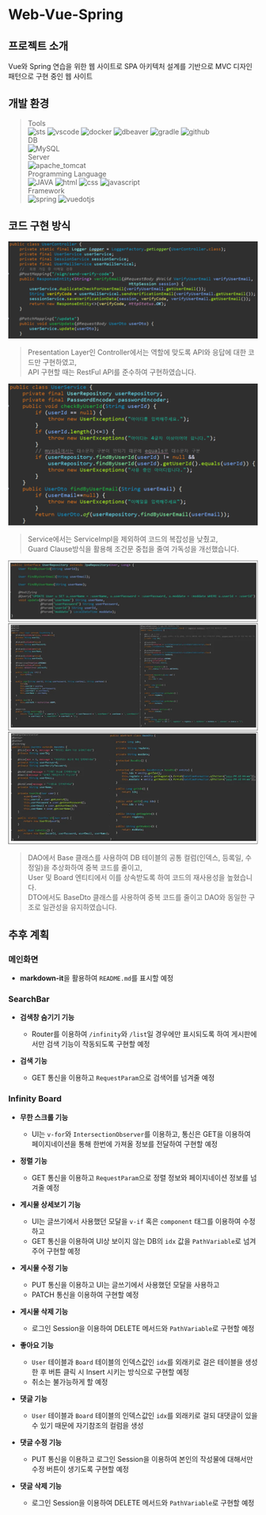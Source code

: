 # Web-Vue-Spring

## 프로젝트 소개
Vue와 Spring 연습을 위한 웹 사이트로 SPA 아키텍처 설계를 기반으로 MVC 디자인 패턴으로 구현 중인 웹 사이트

## 개발 환경
> Tools  
![sts](https://img.shields.io/badge/sts-6DB33F?style=for-the-badge&logo=spring&logoColor=white)
![vscode](https://img.shields.io/badge/vscode-669DF6?style=for-the-badge&logo=vscode&logoColor=white)
![docker](https://img.shields.io/badge/docker-2496ED?style=for-the-badge&logo=docker&logoColor=white)
![dbeaver](https://img.shields.io/badge/dbeaver-382923?style=for-the-badge&logo=dbeaver&logoColor=white)
![gradle](https://img.shields.io/badge/gradle-02303A?style=for-the-badge&logo=gradle&logoColor=white)
![github](https://img.shields.io/badge/github-181717?style=for-the-badge&logo=github&logoColor=white)  
> DB  
![MySQL](https://img.shields.io/badge/mysql-4479A1?style=for-the-badge&logo=mysql&logoColor=white)  
> Server  
![apache_tomcat](https://img.shields.io/badge/apache_tomcat-F8DC75?style=for-the-badge&logo=apachetomcat&logoColor=black)  
> Programming Language  
![JAVA](https://img.shields.io/badge/JAVA-007396?style=for-the-badge&logo=java&logoColor=white)
![html](https://img.shields.io/badge/html-E34F26?style=for-the-badge&logo=html5&logoColor=white)
![css](https://img.shields.io/badge/css-1572B6?style=for-the-badge&logo=css3&logoColor=white)
![javascript](https://img.shields.io/badge/javascript-F7DF1E?style=for-the-badge&logo=javascript&logoColor=black)  
> Framework  
![spring](https://img.shields.io/badge/spring-6DB33F?style=for-the-badge&logo=spring&logoColor=white)
![vuedotjs](https://img.shields.io/badge/vuedotjs-4FC08D?style=for-the-badge&logo=vuedotjs&logoColor=white)

## 코드 구현 방식
![image](https://github.com/hi-inbeom/Web-Vue-Spring/blob/main/readme-images/Controller.png)  
> Presentation Layer인 Controller에서는 역할에 맞도록 API와 응답에 대한 코드만 구현하였고,  
> API 구현할 때는 RestFul API를 준수하여 구현하였습니다.

![image](https://github.com/hi-inbeom/Web-Vue-Spring/blob/main/readme-images/Service.png)  
> Service에서는 ServiceImpl을 제외하여 코드의 복잡성을 낮췄고,  
> Guard Clause방식을 활용해 조건문 중첩을 줄여 가독성을 개선했습니다.

![image](https://github.com/hi-inbeom/Web-Vue-Spring/blob/main/readme-images/Repository.webp)  
![image](https://github.com/hi-inbeom/Web-Vue-Spring/blob/main/readme-images/DAO.webp)  
![image](https://github.com/hi-inbeom/Web-Vue-Spring/blob/main/readme-images/DTO.webp)  
> DAO에서 Base 클래스를 사용하여 DB 테이블의 공통 컬럼(인덱스, 등록일, 수정일)을 추상화하여 중복 코드를 줄이고,  
> User 및 Board 엔티티에서 이를 상속받도록 하여 코드의 재사용성을 높혔습니다.  
> DTO에서도 BaseDto 클래스를 사용하여 중복 코드를 줄이고 DAO와 동일한 구조로 일관성을 유지하였습니다.

## 추후 계획

### 메인화면
- **markdown-it**을 활용하여 `README.md`를 표시할 예정

### SearchBar
- **검색창 숨기기 기능**  
  - Router를 이용하여 `/infinity`와 `/list`일 경우에만 표시되도록 하여 게시판에서만 검색 기능이 작동되도록 구현할 예정

- **검색 기능**  
  - GET 통신을 이용하고 `RequestParam`으로 검색어를 넘겨줄 예정

### Infinity Board
- **무한 스크롤 기능**  
  - UI는 `v-for`와 `IntersectionObserver`를 이용하고, 통신은 GET을 이용하여 페이지네이션을 통해 한번에 가져올 정보를 전달하여 구현할 예정

- **정렬 기능**  
  - GET 통신을 이용하고 `RequestParam`으로 정렬 정보와 페이지네이션 정보를 넘겨줄 예정

- **게시물 상세보기 기능**  
  - UI는 글쓰기에서 사용했던 모달을 `v-if` 혹은 `component` 태그를 이용하여 수정하고  
  - GET 통신을 이용하여 UI상 보이지 않는 DB의 `idx` 값을 `PathVariable`로 넘겨주어 구현할 예정

- **게시물 수정 기능**  
  - PUT 통신을 이용하고 UI는 글쓰기에서 사용했던 모달을 사용하고  
  - PATCH 통신을 이용하여 구현할 예정

- **게시물 삭제 기능**  
  - 로그인 Session을 이용하여 DELETE 메서드와 `PathVariable`로 구현할 예정

- **좋아요 기능**  
  - `User` 테이블과 `Board` 테이블의 인덱스값인 `idx`를 외래키로 걸은 테이블을 생성한 후 버튼 클릭 시 Insert 시키는 방식으로 구현할 예정  
  - 취소는 불가능하게 할 예정

- **댓글 기능**  
  - `User` 테이블과 `Board` 테이블의 인덱스값인 `idx`를 외래키로 걸되 대댓글이 있을 수 있기 때문에 자기참조의 컬럼을 생성

- **댓글 수정 기능**  
  - PUT 통신을 이용하고 로그인 Session을 이용하여 본인의 작성물에 대해서만 수정 버튼이 생기도록 구현할 예정

- **댓글 삭제 기능**  
  - 로그인 Session을 이용하여 DELETE 메서드와 `PathVariable`로 구현할 예정
